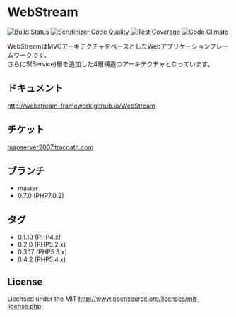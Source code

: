 # WebStream
[![Build Status](https://travis-ci.org/webstream-framework/Test.svg?branch=master)](https://travis-ci.org/webstream-framework/Test)
[![Scrutinizer Code Quality](https://scrutinizer-ci.com/g/webstream-framework/WebStream/badges/quality-score.png?b=feature%2F0.7.0)](https://scrutinizer-ci.com/g/webstream-framework/WebStream/?branch=feature%2F0.7.0)
[![Test Coverage](https://codeclimate.com/github/webstream-framework/Test/badges/coverage.svg)](https://codeclimate.com/github/webstream-framework/Test/coverage)
[![Code Climate](https://codeclimate.com/github/webstream-framework/Test/badges/gpa.svg)](https://codeclimate.com/github/webstream-framework/Test)

WebStreamはMVCアーキテクチャをベースとしたWebアプリケーションフレームワークです。  
さらにS(Service)層を追加した4層構造のアーキテクチャとなっています。  

## ドキュメント
http://webstream-framework.github.io/WebStream

## チケット
[mapserver2007.tracpath.com](https://mapserver2007.tracpath.com/-/dashboard)

## ブランチ
* master
* 0.7.0 (PHP7.0.2)

## タグ
* 0.1.10 (PHP4.x)
* 0.2.0  (PHP5.2.x)
* 0.3.17 (PHP5.3.x)
* 0.4.2  (PHP5.4.x)

## License
Licensed under the MIT
http://www.opensource.org/licenses/mit-license.php
